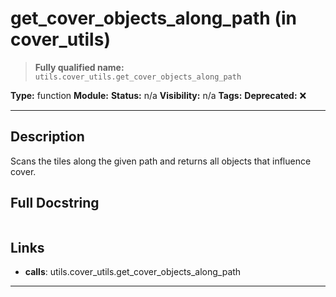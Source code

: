 # get_cover_objects_along_path (in cover_utils)
> **Fully qualified name:** `utils.cover_utils.get_cover_objects_along_path`

**Type:** function
**Module:** 
**Status:** n/a
**Visibility:** n/a
**Tags:** 
**Deprecated:** ❌

---

## Description
Scans the tiles along the given path and returns all objects that influence cover.

## Full Docstring
```

```

## Links
- **calls**: utils.cover_utils.get_cover_objects_along_path


---
